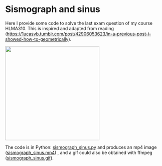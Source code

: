 # Sismograph and sinus

Here I provide some code to solve the last exam question of my course HLMA310.
This is inspired and adapted from reading (https://1ucasvb.tumblr.com/post/42906053623/in-a-previous-post-i-showed-how-to-geometrically).

<img src="sismograph_sinus.gif" width="300">

The code is in Python: [sismograph_sinus.py](sismograph_sinus.py) and produces an mp4 image ([sismograph_sinus.mp4](sismograph_sinus.mp4)) , and a gif could also be obtained with ffmpeg ([sismograph_sinus.gif](sismograph_sinus.gif)). 